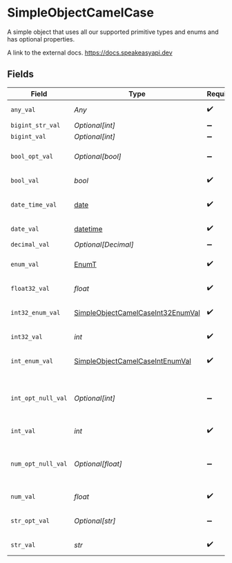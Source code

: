# SimpleObjectCamelCase

A simple object that uses all our supported primitive types and enums and has optional properties.

A link to the external docs.
<https://docs.speakeasyapi.dev>


## Fields

| Field                                                                                         | Type                                                                                          | Required                                                                                      | Description                                                                                   | Example                                                                                       |
| --------------------------------------------------------------------------------------------- | --------------------------------------------------------------------------------------------- | --------------------------------------------------------------------------------------------- | --------------------------------------------------------------------------------------------- | --------------------------------------------------------------------------------------------- |
| `any_val`                                                                                     | *Any*                                                                                         | :heavy_check_mark:                                                                            | An any property.                                                                              | any example                                                                                   |
| `bigint_str_val`                                                                              | *Optional[int]*                                                                               | :heavy_minus_sign:                                                                            | N/A                                                                                           |                                                                                               |
| `bigint_val`                                                                                  | *Optional[int]*                                                                               | :heavy_minus_sign:                                                                            | N/A                                                                                           |                                                                                               |
| `bool_opt_val`                                                                                | *Optional[bool]*                                                                              | :heavy_minus_sign:                                                                            | An optional boolean property.                                                                 | true                                                                                          |
| `bool_val`                                                                                    | *bool*                                                                                        | :heavy_check_mark:                                                                            | A boolean property.                                                                           | true                                                                                          |
| `date_time_val`                                                                               | [date](https://docs.python.org/3/library/datetime.html#date-objects)                          | :heavy_check_mark:                                                                            | A date-time property.                                                                         | 2020-01-01T00:00:00Z                                                                          |
| `date_val`                                                                                    | [datetime](https://docs.python.org/3/library/datetime.html#datetime-objects)                  | :heavy_check_mark:                                                                            | A date property.                                                                              | 2020-01-01                                                                                    |
| `decimal_val`                                                                                 | *Optional[Decimal]*                                                                           | :heavy_minus_sign:                                                                            | N/A                                                                                           |                                                                                               |
| `enum_val`                                                                                    | [EnumT](../../models/shared/enumt.md)                                                         | :heavy_check_mark:                                                                            | A string based enum                                                                           | one                                                                                           |
| `float32_val`                                                                                 | *float*                                                                                       | :heavy_check_mark:                                                                            | A float32 property.                                                                           | 2.2222222                                                                                     |
| `int32_enum_val`                                                                              | [SimpleObjectCamelCaseInt32EnumVal](../../models/shared/simpleobjectcamelcaseint32enumval.md) | :heavy_check_mark:                                                                            | An int32 enum property.                                                                       | 69                                                                                            |
| `int32_val`                                                                                   | *int*                                                                                         | :heavy_check_mark:                                                                            | An int32 property.                                                                            | 1                                                                                             |
| `int_enum_val`                                                                                | [SimpleObjectCamelCaseIntEnumVal](../../models/shared/simpleobjectcamelcaseintenumval.md)     | :heavy_check_mark:                                                                            | An integer enum property.                                                                     | 3                                                                                             |
| `int_opt_null_val`                                                                            | *Optional[int]*                                                                               | :heavy_minus_sign:                                                                            | An optional integer property will be null for tests.                                          | 999999                                                                                        |
| `int_val`                                                                                     | *int*                                                                                         | :heavy_check_mark:                                                                            | An integer property.                                                                          | 999999                                                                                        |
| `num_opt_null_val`                                                                            | *Optional[float]*                                                                             | :heavy_minus_sign:                                                                            | An optional number property will be null for tests.                                           | 1.1                                                                                           |
| `num_val`                                                                                     | *float*                                                                                       | :heavy_check_mark:                                                                            | A number property.                                                                            | 1.1                                                                                           |
| `str_opt_val`                                                                                 | *Optional[str]*                                                                               | :heavy_minus_sign:                                                                            | An optional string property.                                                                  | optional example                                                                              |
| `str_val`                                                                                     | *str*                                                                                         | :heavy_check_mark:                                                                            | A string property.                                                                            | example                                                                                       |